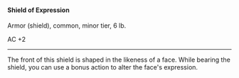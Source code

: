 #### Shield of Expression

Armor (shield), common, minor tier, 6 lb.

AC +2

---

The front of this shield is shaped in the likeness of a face. While bearing the shield, you can use a bonus action to alter the face's expression.